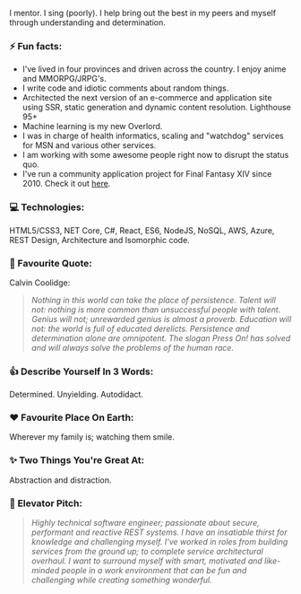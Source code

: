 I mentor. I sing (poorly). I help bring out the best in my peers and myself through understanding and determination.

### ⚡ Fun facts:
- I've lived in four provinces and driven across the country. I enjoy anime and MMORPG/JRPG's.
- I write code and idiotic comments about random things.
- Architected the next version of an e-commerce and application site using SSR, static generation and dynamic content resolution. Lighthouse 95+
- Machine learning is my new Overlord.
- I was in charge of health informatics, scaling and "watchdog" services for MSN and various other services.
- I am working with some awesome people right now to disrupt the status quo.
- I've run a community application project for Final Fantasy XIV since 2010. Check it out [here](https://github.com/FFXIVAPP).

### 💻 Technologies:
HTML5/CSS3, NET Core, C#, React, ES6, NodeJS, NoSQL, AWS, Azure, REST Design, Architecture and Isomorphic code.

### 💬 Favourite Quote:

Calvin Coolidge:
> _Nothing in this world can take the place of persistence. Talent will not: nothing is more common than unsuccessful people with talent. Genius will not; unrewarded genius is almost a proverb. Education will not: the world is full of educated derelicts. Persistence and determination alone are omnipotent. The slogan Press On! has solved and will always solve the problems of the human race._

### 👍 Describe Yourself In 3 Words:
Determined. Unyielding. Autodidact.

### ❤️ Favourite Place On Earth:
Wherever my family is; watching them smile.

### ✨ Two Things You're Great At:
Abstraction and distraction.

### 💭 Elevator Pitch:

> _Highly technical software engineer; passionate about secure, performant and reactive REST systems. I have an insatiable thirst for knowledge and challenging myself. I've worked in roles from building services from the ground up; to complete service architectural overhaul. I want to surround myself with smart, motivated and like-minded people in a work environment that can be fun and challenging while creating something wonderful._

<!--
**Icehunter/Icehunter** is a ✨ _special_ ✨ repository because its `README.md` (this file) appears on your GitHub profile.

Here are some ideas to get you started:

- 🔭 I’m currently working on ...
- 🌱 I’m currently learning ...
- 👯 I’m looking to collaborate on ...
- 🤔 I’m looking for help with ...
- 💬 Ask me about ...
- 📫 How to reach me: ...
- 😄 Pronouns: ...
- ⚡ Fun fact: ...
-->
